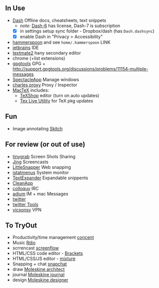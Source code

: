 ## In Use
- [Dash](https://kapeli.com/dash) Offline docs, cheatsheets, text snippets
  - _note:_ [Dash-6](https://blog.kapeli.com/dash-6/) has license, Dash-7 is subscription  
  - [x] in settings setup sync folder - Dropbox/dash (has `Dash.dashsync`)
  - [x] enable Dash in "Privacy > Accessibility"
- [hammerspoon](https://www.hammerspoon.org/#how-do-i-install-it) and see `home/.hammerspoon` LINK
- [jetbrains](www.jetbrains.com) IDE
- [textmate2](https://github.com/textmate/textmate/downloads) hany secondary editor
- chrome (+list extensions)
- [gpgtools](https://gpgtools.org) GPG + http://support.gpgtools.org/discussions/problems/11154-multiple-messages
- [SpectacleApp](http://spectacleapp.com) Manage windows
- [charles proxy](http://www.charlesproxy.com) Proxy / Inspector
- [MacTeX](https://www.tug.org/mactex/mactex-download.html) includes:
  - [TeXShop](http://pages.uoregon.edu/koch/texshop) editor (turn on auto updates)
  - [Tex Live Utility](https://amaxwell.github.io/tlutility/) for TeX pkg updates 

## Fun
- Image annotating [Skitch](https://itunes.apple.com/ie/app/skitch/id425955336?mt=12)

## For review (or out of use)

- [tinygrab](http://tinygrab.com/) Screen Shots Sharing 
- [Jing](http://www.techsmith.com/jing.html) Screencasts 
- [LittleSnapper](http://www.realmacsoftware.com/littlesnapper/) Web snapping 
- [istatmenus](http://bjango.com/mac/istatmenus/) System monitor 
- [TextExpander](http://smilesoftware.com/TextExpander/index.html) Expandable snippents  
- [CleanApp](http://www.syniumsoftware.com/cleanapp/)
- [colloquy](http://colloquy.info/) IRC
- [adium](http://adium.im/) IM  + mac Messages 
- [twitter](https://itunes.apple.com/ie/app/twitter/id409789998?mt=12) 
- [twitter Tools](https://gist.github.com/lukmdo/9801788)
- [vicsonsy](http://www.sparklabs.com/viscosity/) VPN


## To TryOut
- Productivity/time management [concent](http://www.getconcentrating.com/)
- Music [Rdio](http://www.rdio.com/)
- scrrencast [screenflow](http://www.telestream.net/screenflow)
- HTML/CSS code editor - [Brackets](http://brackets.io)
- HTML/CSS/JS editor - [mixture](http://mixture.io)
- Snapping + chat [snapchat](http://www.snapchat.com)
- draw [Moleskine architect](https://itunes.apple.com/pl/app/the-hand-of-the-architect/id490106047?mt=8)
- journal [Moleskine journal](https://itunes.apple.com/pl/app/moleskine-journal/id550926297?mt=8)
- design [Moleskine designer](https://itunes.apple.com/pl/app/the-hand-of-the-designer/id648833973?mt=8)
